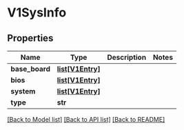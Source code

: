# V1SysInfo

## Properties
Name | Type | Description | Notes
------------ | ------------- | ------------- | -------------
**base_board** | [**list[V1Entry]**](V1Entry.md) |  |
**bios** | [**list[V1Entry]**](V1Entry.md) |  |
**system** | [**list[V1Entry]**](V1Entry.md) |  |
**type** | **str** |  |

[[Back to Model list]](../README.md#documentation-for-models) [[Back to API list]](../README.md#documentation-for-api-endpoints) [[Back to README]](../README.md)


